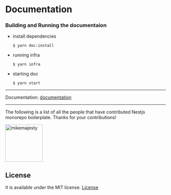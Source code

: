 # Documentation

### Building and Running the documentaion

- install dependencies
  ```
  $ yarn doc:install
  ```
- running infra
  ```
  $ yarn infra
  ```
- starting doc
  ```
  $ yarn start
  ```

---

Documentation:
[documentation](https://typespec.io/)

---

The following is a list of all the people that have contributed Nestjs monorepo boilerplate. Thanks for your contributions!

[<img alt="mikemajesty" src="https://avatars1.githubusercontent.com/u/11630212?s=460&v=4&s=117" width="117">](https://github.com/mikemajesty)

## License

It is available under the MIT license.
[License](https://opensource.org/licenses/mit-license.php)
